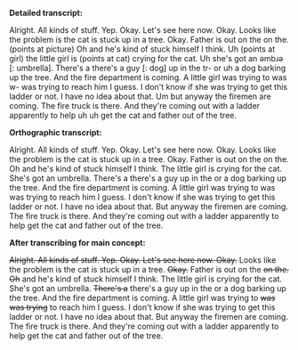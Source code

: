 
**Detailed transcript:**

Alright. All kinds of stuff. Yep. Okay. Let's see here now. Okay. Looks like the problem is the cat is stuck up in a tree. Okay. Father is out on the on the. (points at picture) Oh and he's kind of stuck himself I think. Uh (points at girl) the little girl is (points at cat) crying for the cat. Uh she's got an əmbɹə [: umbrella]. There's a there's a guy [: dog] up in the tr- or uh a dog barking up the tree. And the fire department is coming. A little girl was trying to was w- was trying to reach him I guess. I don't know if she was trying to get this ladder or not. I have no idea about that. Um but anyway the firemen are coming. The fire truck is there. And they're coming out with a ladder apparently to help uh uh get the cat and father out of the tree.

**Orthographic transcript:**

Alright. All kinds of stuff. Yep. Okay. Let's see here now. Okay. Looks like the problem is the cat is stuck up in a tree. Okay. Father is out on the on the. Oh and he's kind of stuck himself I think. The little girl is crying for the cat. She's got an umbrella. There's a there's a guy up in the or a dog barking up the tree. And the fire department is coming. A little girl was trying to was was trying to reach him I guess. I don't know if she was trying to get this ladder or not. I have no idea about that. But anyway the firemen are coming. The fire truck is there. And they're coming out with a ladder apparently to help get the cat and father out of the tree.

**After transcribing for main concept:**

~~Alright. All kinds of stuff. Yep. Okay. Let's see here now. Okay.~~ Looks like the problem is the cat is stuck up in a tree. ~~Okay.~~ Father is out on the ~~on the. Oh~~ and he's kind of stuck himself I think. The little girl is crying for the cat. She's got an umbrella. ~~There's a~~ there's a guy up in the or a dog barking up the tree. And the fire department is coming. A little girl was trying to ~~was was trying~~ to reach him I guess. I don't know if she was trying to get this ladder or not. I have no idea about that. But anyway the firemen are coming. The fire truck is there. And they're coming out with a ladder apparently to help get the cat and father out of the tree.
